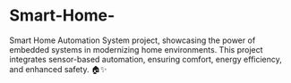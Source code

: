 # Smart-Home-
Smart Home Automation System project, showcasing the power of embedded systems in modernizing home environments. This project integrates sensor-based automation, ensuring comfort, energy efficiency, and enhanced safety. 🏠✨
